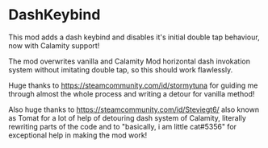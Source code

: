 # DashKeybind
This mod adds a dash keybind and disables it's initial double tap behaviour, now with Calamity support!

The mod overwrites vanilla and Calamity Mod horizontal dash invokation system without imitating double tap, so this should work flawlessly.

Huge thanks to https://steamcommunity.com/id/stormytuna for guiding me through almost the whole process and writing a detour for vanilla method!

Also huge thanks to https://steamcommunity.com/id/Steviegt6/ also known as Tomat for a lot of help of detouring dash system of Calamity, literally rewriting parts of the code and to "basically, i am little cat#5356" for exceptional help in making the mod work!
